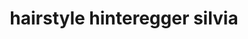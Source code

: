 ---
title: "hairstyle hinteregger silvia"
url: /leoben/hairstyle-hinteregger-silvia/
shop: Friseur
---